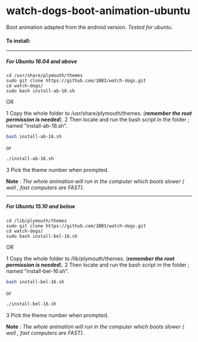 # watch-dogs-boot-animation-ubuntu
Boot animation adapted from the android version. *Tested for ubuntu*. 

#### To install:

---

##### For Ubuntu 16.04 and above

```
cd /usr/share/plymouth/themes
sudo git clone https://github.com/1BB3/watch-dogs.git
cd watch-dogs/
sudo bash install-ab-16.sh
```

OR

1 Copy the whole folder to /usr/share/plymouth/themes. (***remember the root permission is needed***).
2 Then locate and run the bash script in the folder ; named "install-ab-16.sh".

```bash
bash install-ab-16.sh
```
or
```bash
./install-ab-16.sh
```
3 Pick the theme number when prompted.

**Note** : *The whole animation will run in the computer which boots slower ( well , fast computers are FAST)*.

---

##### For Ubuntu 15.10 and below

```
cd /lib/plymouth/themes
sudo git clone https://github.com/1BB3/watch-dogs.git
cd watch-dogs/
sudo bash install-bel-16.sh
```

OR

1 Copy the whole folder to /lib/plymouth/themes. (***remember the root permission is needed***).
2 Then locate and run the bash script in the folder ; named "install-bel-16.sh".

```bash
bash install-bel-16.sh
```
or
```bash
./install-bel-16.sh
```
3 Pick the theme number when prompted.

**Note** : *The whole animation will run in the computer which boots slower ( well , fast computers are FAST)*.
